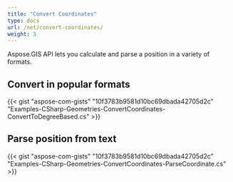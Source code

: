 ```yaml
---
title: "Convert Coordinates"
type: docs
url: /net/convert-coordinates/
weight: 3
---
```


Aspose.GIS API lets you calculate and parse a position in a variety of formats.
## **Convert in popular formats**
{{< gist "aspose-com-gists" "10f3783b9581d10bc69dbada42705d2c" "Examples-CSharp-Geometries-ConvertCoordinates-ConvertToDegreeBased.cs" >}}
## **Parse position from text**
{{< gist "aspose-com-gists" "10f3783b9581d10bc69dbada42705d2c" "Examples-CSharp-Geometries-ConvertCoordinates-ParseCoordinate.cs" >}}
